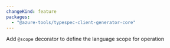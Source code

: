 ```yaml
---
changeKind: feature
packages:
  - "@azure-tools/typespec-client-generator-core"
---
```


Add `@scope` decorator to define the language scope for operation
